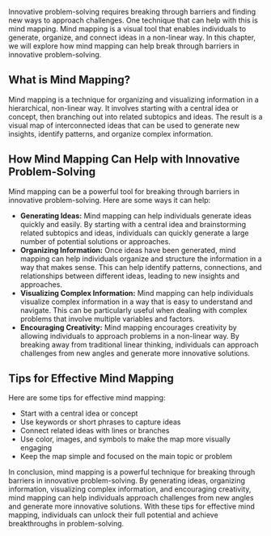 
Innovative problem-solving requires breaking through barriers and finding new ways to approach challenges. One technique that can help with this is mind mapping. Mind mapping is a visual tool that enables individuals to generate, organize, and connect ideas in a non-linear way. In this chapter, we will explore how mind mapping can help break through barriers in innovative problem-solving.

What is Mind Mapping?
---------------------

Mind mapping is a technique for organizing and visualizing information in a hierarchical, non-linear way. It involves starting with a central idea or concept, then branching out into related subtopics and ideas. The result is a visual map of interconnected ideas that can be used to generate new insights, identify patterns, and organize complex information.

How Mind Mapping Can Help with Innovative Problem-Solving
---------------------------------------------------------

Mind mapping can be a powerful tool for breaking through barriers in innovative problem-solving. Here are some ways it can help:

* **Generating Ideas:** Mind mapping can help individuals generate ideas quickly and easily. By starting with a central idea and brainstorming related subtopics and ideas, individuals can quickly generate a large number of potential solutions or approaches.
* **Organizing Information:** Once ideas have been generated, mind mapping can help individuals organize and structure the information in a way that makes sense. This can help identify patterns, connections, and relationships between different ideas, leading to new insights and approaches.
* **Visualizing Complex Information:** Mind mapping can help individuals visualize complex information in a way that is easy to understand and navigate. This can be particularly useful when dealing with complex problems that involve multiple variables and factors.
* **Encouraging Creativity:** Mind mapping encourages creativity by allowing individuals to approach problems in a non-linear way. By breaking away from traditional linear thinking, individuals can approach challenges from new angles and generate more innovative solutions.

Tips for Effective Mind Mapping
-------------------------------

Here are some tips for effective mind mapping:

* Start with a central idea or concept
* Use keywords or short phrases to capture ideas
* Connect related ideas with lines or branches
* Use color, images, and symbols to make the map more visually engaging
* Keep the map simple and focused on the main topic or problem

In conclusion, mind mapping is a powerful technique for breaking through barriers in innovative problem-solving. By generating ideas, organizing information, visualizing complex information, and encouraging creativity, mind mapping can help individuals approach challenges from new angles and generate more innovative solutions. With these tips for effective mind mapping, individuals can unlock their full potential and achieve breakthroughs in problem-solving.
